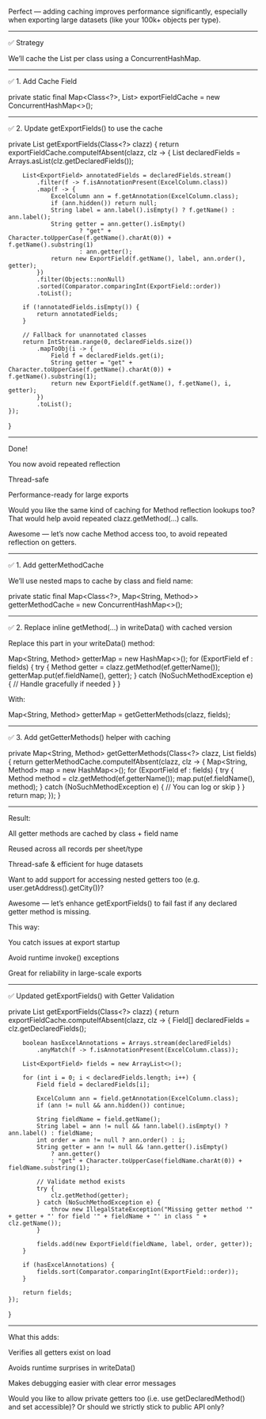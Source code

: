 Perfect — adding caching improves performance significantly, especially when exporting large datasets (like your 100k+ objects per type).


---

✅ Strategy

We’ll cache the List<ExportField> per class using a ConcurrentHashMap.


---

✅ 1. Add Cache Field

private static final Map<Class<?>, List<ExportField>> exportFieldCache = new ConcurrentHashMap<>();


---

✅ 2. Update getExportFields() to use the cache

private List<ExportField> getExportFields(Class<?> clazz) {
    return exportFieldCache.computeIfAbsent(clazz, clz -> {
        List<Field> declaredFields = Arrays.asList(clz.getDeclaredFields());

        List<ExportField> annotatedFields = declaredFields.stream()
            .filter(f -> f.isAnnotationPresent(ExcelColumn.class))
            .map(f -> {
                ExcelColumn ann = f.getAnnotation(ExcelColumn.class);
                if (ann.hidden()) return null;
                String label = ann.label().isEmpty() ? f.getName() : ann.label();
                String getter = ann.getter().isEmpty()
                        ? "get" + Character.toUpperCase(f.getName().charAt(0)) + f.getName().substring(1)
                        : ann.getter();
                return new ExportField(f.getName(), label, ann.order(), getter);
            })
            .filter(Objects::nonNull)
            .sorted(Comparator.comparingInt(ExportField::order))
            .toList();

        if (!annotatedFields.isEmpty()) {
            return annotatedFields;
        }

        // Fallback for unannotated classes
        return IntStream.range(0, declaredFields.size())
            .mapToObj(i -> {
                Field f = declaredFields.get(i);
                String getter = "get" + Character.toUpperCase(f.getName().charAt(0)) + f.getName().substring(1);
                return new ExportField(f.getName(), f.getName(), i, getter);
            })
            .toList();
    });
}


---

Done!

You now avoid repeated reflection

Thread-safe

Performance-ready for large exports


Would you like the same kind of caching for Method reflection lookups too? That would help avoid repeated clazz.getMethod(...) calls.

Awesome — let’s now cache Method access too, to avoid repeated reflection on getters.


---

✅ 1. Add getterMethodCache

We’ll use nested maps to cache by class and field name:

private static final Map<Class<?>, Map<String, Method>> getterMethodCache = new ConcurrentHashMap<>();


---

✅ 2. Replace inline getMethod(...) in writeData() with cached version

Replace this part in your writeData() method:

Map<String, Method> getterMap = new HashMap<>();
for (ExportField ef : fields) {
    try {
        Method getter = clazz.getMethod(ef.getterName());
        getterMap.put(ef.fieldName(), getter);
    } catch (NoSuchMethodException e) {
        // Handle gracefully if needed
    }
}

With:

Map<String, Method> getterMap = getGetterMethods(clazz, fields);


---

✅ 3. Add getGetterMethods() helper with caching

private Map<String, Method> getGetterMethods(Class<?> clazz, List<ExportField> fields) {
    return getterMethodCache.computeIfAbsent(clazz, clz -> {
        Map<String, Method> map = new HashMap<>();
        for (ExportField ef : fields) {
            try {
                Method method = clz.getMethod(ef.getterName());
                map.put(ef.fieldName(), method);
            } catch (NoSuchMethodException e) {
                // You can log or skip
            }
        }
        return map;
    });
}


---

Result:

All getter methods are cached by class + field name

Reused across all records per sheet/type

Thread-safe & efficient for huge datasets


Want to add support for accessing nested getters too (e.g. user.getAddress().getCity())?

Awesome — let’s enhance getExportFields() to fail fast if any declared getter method is missing.

This way:

You catch issues at export startup

Avoid runtime invoke() exceptions

Great for reliability in large-scale exports



---

✅ Updated getExportFields() with Getter Validation

private List<ExportField> getExportFields(Class<?> clazz) {
    return exportFieldCache.computeIfAbsent(clazz, clz -> {
        Field[] declaredFields = clz.getDeclaredFields();

        boolean hasExcelAnnotations = Arrays.stream(declaredFields)
            .anyMatch(f -> f.isAnnotationPresent(ExcelColumn.class));

        List<ExportField> fields = new ArrayList<>();

        for (int i = 0; i < declaredFields.length; i++) {
            Field field = declaredFields[i];

            ExcelColumn ann = field.getAnnotation(ExcelColumn.class);
            if (ann != null && ann.hidden()) continue;

            String fieldName = field.getName();
            String label = ann != null && !ann.label().isEmpty() ? ann.label() : fieldName;
            int order = ann != null ? ann.order() : i;
            String getter = ann != null && !ann.getter().isEmpty()
                ? ann.getter()
                : "get" + Character.toUpperCase(fieldName.charAt(0)) + fieldName.substring(1);

            // Validate method exists
            try {
                clz.getMethod(getter);
            } catch (NoSuchMethodException e) {
                throw new IllegalStateException("Missing getter method '" + getter + "' for field '" + fieldName + "' in class " + clz.getName());
            }

            fields.add(new ExportField(fieldName, label, order, getter));
        }

        if (hasExcelAnnotations) {
            fields.sort(Comparator.comparingInt(ExportField::order));
        }

        return fields;
    });
}


---

What this adds:

Verifies all getters exist on load

Avoids runtime surprises in writeData()

Makes debugging easier with clear error messages


Would you like to allow private getters too (i.e. use getDeclaredMethod() and set accessible)? Or should we strictly stick to public API only?



